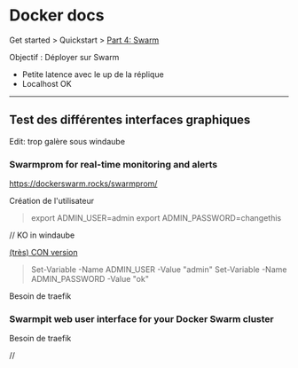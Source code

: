 # Docker docs

Get started > Quickstart > [Part 4: Swarm](https://docs.docker.com/get-started/part4/)

Objectif : Déployer sur Swarm

- Petite latence avec le up de la réplique
- Localhost OK

---

## Test des différentes interfaces graphiques

Edit: trop galère sous windaube


### Swarmprom for real-time monitoring and alerts 

https://dockerswarm.rocks/swarmprom/

Création de l'utilisateur

> export ADMIN_USER=admin 
> export ADMIN_PASSWORD=changethis 

// KO in windaube

[(très) CON version](https://opensource.com/article/19/9/environment-variables-powershell)

> Set-Variable -Name ADMIN_USER -Value "admin" 
> Set-Variable -Name ADMIN_PASSWORD -Value "ok" 

Besoin de traefik

### Swarmpit web user interface for your Docker Swarm cluster

Besoin de traefik




















//